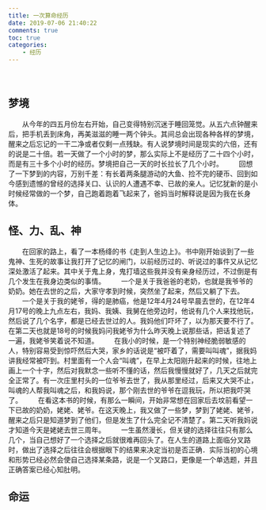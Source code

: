 ```yaml
---
title: 一次算命经历
date: 2019-07-06 21:40:22
comments: true
toc: true
categories:
	- 经历
---
```

　　
## 梦境
　　从今年的四五月份左右开始，自己变得特别沉迷于睡回笼觉。从五六点钟醒来后，把手机丢到床角，再美滋滋的睡一两个钟头。其间总会出现各种各样的梦境，醒来之后忘记的一干二净或者仅剩一点残缺。有人说梦境时间是现实的六倍，还有的说是二十倍。若一天做了一个小时的梦，那么实际上不是经历了二十四个小时，而是有三十多个小时的经历。梦境把自己一天的时长拉长了几个小时。
　　回想了一下梦到的内容，万别千差：有长着两条腿游动的大鱼、捡不完的硬币、回到如今感到遗憾的曾经的选择关口、认识的人遭遇不幸、已故的亲人。记忆犹新的是小时候经常做的一个梦，自己跑着跑着飞起来了，爸妈当时解释说是因为我在长身体。

## 怪、力、乱、神
　　在回家的路上，看了一本杨绛的书《走到人生边上》。书中刚开始谈到了一些鬼神、生死的故事让我打开了记忆的闸门，以前经历过的、听说过的事件又从记忆深处激活了起来。其中关于鬼上身，鬼打墙这些我并没有亲身经历过，不过倒是有几个发生在我身边类似的事情。
　　一个是关于我爸爸的老奶，也就是我爷爷的奶奶。她在去世的之后，大家守孝到时候，突然坐了起来，然后又躺了下去。
　　一个是关于我的姥爷，得的是肺癌，他是12年4月24号早晨去世的，在12年4月17号的晚上九点左右，我妈、我姨、我舅在他旁边时，他说有几个人来找他玩，然后说了几个名字，都是已经去世过的人。我妈他们吓坏了，以为那天要不行了。在第二天也就是18号的时候我妈问我姥爷为什么昨天晚上说那些话，把话复述了一遍，我姥爷笑着说不知道。
　　在我小的时候，是一个特别神经脆弱敏感的人，特别容易受到惊吓然后大哭，家乡的话说是“被吓着了，需要叫叫魂”，据我妈讲我经常被吓到。村里面有一个人会“叫魂”，在早上太阳刚升起来的时候，往地上画上一个十字，然后对我默念一些听不懂的话，然后我慢慢就好了，几天之后就完全正常了。有一次庄里村头的一位爷爷去世了，我从那里经过，后来又大哭不止，叫魂的人帮我叫魂之后，和我妈说，那个刚去世的爷爷在逗我玩，所以把我吓哭了。
　　在看这本书的时候，有那么一瞬间，开始非常想在回家后去坟前看望一下已故的奶奶，姥姥、姥爷。在这天晚上，我又做了一些梦，梦到了姥姥、姥爷，醒来之后只是知道梦到了他们，但是发生了什么完全记不清楚了。第二天听我妈说才知道今天是姥姥去世三周年。
　　一生虽然漫长，但关键的选择往往只有那么几个，当自己想好了一个选择之后就很难再回头了。在人生的道路上面临分叉路时，做出了选择之后往往会根据眼下的结果来决定当初是否正确．实际当初的心境和形势已经必然会使自己选择某条路，说是一个叉路口，更像是一个单选题，并且正确答案已经心知肚明。


## 命运